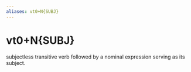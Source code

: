 ```yaml
---
aliases: vt0+N{SUBJ}
---
```

# vt0+N{SUBJ}

subjectless transitive verb followed by a nominal expression serving as its subject.
